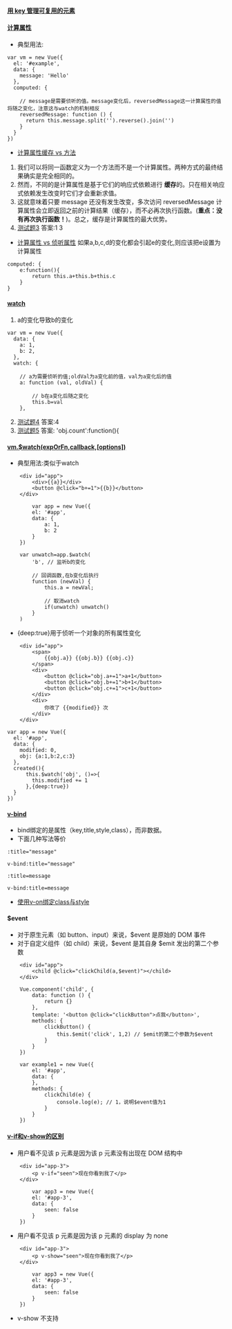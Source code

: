 #### [用 key 管理可复用的元素](https://cn.vuejs.org/v2/guide/conditional.html#%E7%94%A8-key-%E7%AE%A1%E7%90%86%E5%8F%AF%E5%A4%8D%E7%94%A8%E7%9A%84%E5%85%83%E7%B4%A0)

#### [计算属性](https://cn.vuejs.org/v2/guide/computed.html#%E8%AE%A1%E7%AE%97%E5%B1%9E%E6%80%A7)
* 典型用法:
```
var vm = new Vue({
  el: '#example',
  data: {
    message: 'Hello'
  },
  computed: {
    
    // message是需要侦听的值。message变化后，reversedMessage这一计算属性的值将随之变化，注意这与watch的机制相反
    reversedMessage: function () {
      return this.message.split('').reverse().join('')
    }
  }
})
```
* [计算属性缓存 vs 方法](https://cn.vuejs.org/v2/guide/computed.html#%E8%AE%A1%E7%AE%97%E5%B1%9E%E6%80%A7%E7%BC%93%E5%AD%98-vs-%E6%96%B9%E6%B3%95)
1. 我们可以将同一函数定义为一个方法而不是一个计算属性。两种方式的最终结果确实是完全相同的。
2. 然而，不同的是计算属性是基于它们的响应式依赖进行 **缓存**的。只在相关响应式依赖发生改变时它们才会重新求值。
3. 这就意味着只要 message 还没有发生改变，多次访问 reversedMessage 计算属性会立即返回之前的计算结果（缓存），而不必再次执行函数。(**重点：没有再次执行函数！**)。总之，缓存是计算属性的最大优势。
4. [测试题3](https://xiedaimala.com/tasks/739a1661-e5b5-4734-ac53-eb277f1a905f/quizzes/7f8086f9-5cd5-4a72-b58d-a79bb8e2e6ff)
答案:1 3
* [计算属性 vs 侦听属性](https://cn.vuejs.org/v2/guide/computed.html#%E8%AE%A1%E7%AE%97%E5%B1%9E%E6%80%A7-vs-%E4%BE%A6%E5%90%AC%E5%B1%9E%E6%80%A7)
如果a,b,c,d的变化都会引起e的变化,则应该把e设置为计算属性
```
computed: {
    e:function(){
        return this.a+this.b+this.c
    }
}
```

#### [watch](https://cn.vuejs.org/v2/api/#watch)
1. a的变化导致b的变化
``` 
var vm = new Vue({
  data: {
    a: 1,
    b: 2,
  },
  watch: {

    // a为需要侦听的值;oldVal为a变化前的值，val为a变化后的值
    a: function (val, oldVal) {
        
        // b在a变化后随之变化
        this.b=val
    },
```    
2. [测试题4](https://xiedaimala.com/tasks/739a1661-e5b5-4734-ac53-eb277f1a905f/quizzes/7f8086f9-5cd5-4a72-b58d-a79bb8e2e6ff)
答案:4
3. [测试题5](https://xiedaimala.com/tasks/739a1661-e5b5-4734-ac53-eb277f1a905f/quizzes/7f8086f9-5cd5-4a72-b58d-a79bb8e2e6ff)
答案: 'obj.count':function(){

#### [vm.$watch(expOrFn,callback,[options])](https://cn.vuejs.org/v2/api/#vm-watch)
* 典型用法:类似于watch
```
    <div id="app">
        <div>{{a}}</div>
        <button @click="b+=1">{{b}}</button>
    </div>

        var app = new Vue({
        el: '#app',
        data: {
            a: 1,
            b: 2
        }
    })

    var unwatch=app.$watch(
        'b', // 监听b的变化

        // 回调函数,在b变化后执行
        function (newVal) {
            this.a = newVal;

            // 取消watch
            if(unwatch) unwatch()
        }
    )
```
* {deep:true}用于侦听一个对象的所有属性变化
```
    <div id="app">
        <span>
            {{obj.a}} {{obj.b}} {{obj.c}}
        </span>
        <div>
            <button @click="obj.a+=1">a+1</button>
            <button @click="obj.b+=1">b+1</button>
            <button @click="obj.c+=1">c+1</button>
        </div>
        <div>
            你改了 {{modified}} 次
        </div>
    </div>

var app = new Vue({
  el: '#app',
  data: {
    modified: 0,
    obj: {a:1,b:2,c:3}
  },
  created(){
      this.$watch('obj', ()=>{
        this.modified += 1
      },{deep:true})
  }
})
```

#### [v-bind](https://cn.vuejs.org/v2/guide/#%E5%A3%B0%E6%98%8E%E5%BC%8F%E6%B8%B2%E6%9F%93)
* bind绑定的是属性（key,title,style,class），而非数据。
* 下面几种写法等价
```
:title="message"

v-bind:title="message"

:title=message

v-bind:title=message
```
* [使用v-on绑定class与style](https://cn.vuejs.org/v2/guide/class-and-style.html)

#### $event
* 对于原生元素（如 button、input）来说，$event 是原始的 DOM 事件
* 对于自定义组件（如 child）来说，$event 是其自身 $emit 发出的第二个参数
```
    <div id="app">
        <child @click="clickChild(a,$event)"></child>
    </div>

    Vue.component('child', {
        data: function () {
            return {}
        },
        template: '<button @click="clickButton">点我</button>',
        methods: {
            clickButton() {
                this.$emit('click', 1,2) // $emit的第二个参数为$event
            }
        }
    })

    var example1 = new Vue({
        el: '#app',
        data: {
        },
        methods: {
            clickChild(e) {
                console.log(e); // 1，说明$event值为1
            }
        }
    })
```

#### [v-if和v-show的区别](https://cn.vuejs.org/v2/guide/conditional.html#v-if-vs-v-show)
* 用户看不见该 p 元素是因为该 p 元素没有出现在 DOM 结构中
```
    <div id="app-3">
        <p v-if="seen">现在你看到我了</p>
    </div>

        var app3 = new Vue({
        el: '#app-3',
        data: {
            seen: false
        }
    })
```
* 用户看不见该 p 元素是因为该 p 元素的 display 为 none
```
    <div id="app-3">
        <p v-show="seen">现在你看到我了</p>
    </div>

        var app3 = new Vue({
        el: '#app-3',
        data: {
            seen: false
        }
    })
```
* v-show 不支持 <template> 元素，也不支持 v-else。
* 一般来说，v-if 有更高的切换开销，而 v-show 有更高的初始渲染开销。因此，如果需要非常频繁地切换，则使用 v-show 较好；如果在运行时条件很少改变，则使用 v-if 较好。

#### [v-for](https://cn.vuejs.org/v2/guide/list.html)
* 渲染效果
```
<ul id="example-1">
    <li v-for="item in items" v-bind:key="item.id">
        {{ item.message }}
    </li>
</ul>

var example1 = new Vue({
    el: '#example-1',
    data: {
        items: [
            { message: 'Foo', id:1 },
            { message: 'Bar', id:2 }
        ]
    }
})
```
渲染为
```
<ul id="example-1">
    <li>Foo</li>
    <li>Bar</li>
</ul>
```
* 下面几种写法等价
```
<div v-for="item of items"></div>

<div v-for="item in items"></div>
```
* 在遍历对象时，会按 Object.keys() 的结果遍历，但是不能保证它的结果在不同的 JavaScript 引擎下都一致。
* [设置数组项不能用vm.items[indexOfItem] = newValue](https://cn.vuejs.org/v2/guide/list.html#%E6%B3%A8%E6%84%8F%E4%BA%8B%E9%A1%B9)
应该用
```
vm.$set(vm.items, indexOfItem, newValue)
```

#### key
* key是用来维护数据状态的，对于数据的静态展示，其实不需要key和item.id
```
<ul id="example-1">
    <li v-for="item in items">
        {{ item.message }}
    </li>
</ul>

var example1 = new Vue({
    el: '#example-1',
    data: {
        items: [
            { message: 'Foo'},
            { message: 'Bar'}
        ]
    }
})
```
* 在组件上使用 v-for 时,key是必须的

#### [在组件中使用v-for](https://cn.vuejs.org/v2/guide/list.html#%E5%9C%A8%E7%BB%84%E4%BB%B6%E4%B8%8A%E4%BD%BF%E7%94%A8-v-for)
* 下面的写法是错误的,因为[child不是ul的有效内容](https://cn.vuejs.org/v2/guide/components.html#%E8%A7%A3%E6%9E%90-DOM-%E6%A8%A1%E6%9D%BF%E6%97%B6%E7%9A%84%E6%B3%A8%E6%84%8F%E4%BA%8B%E9%A1%B9)
```
 <ul id="app">
    <child v-for="item in items"  v-bind:key="item.id" v-bind:name="item.name"></child>
</div>
```
* 正确姿势(使用is)
```
 <div id="app">
    <ul>
        <li is="child" v-for="item in items"  v-bind:key="item.id" v-bind:name="item.name"></li>
    </ul>
</div>


Vue.component('child', {
    template: '<div>{{name}}</div>',
    props: ['name'] // 迭代数据是不会自动由vue实例传递到组件里的（"不自动将 item 注入到组件里"）。因此我们需要使用 prop,
}

new Vue({
    el: '#app',
    data: {
        items: [{ name: "libai", id: 1 }, { name: "dufu", id: 2 }]
    }
})
```

#### v-bind和props用于父组件给子组件传值
```
    <div id="father">
        <child :val="val"></child>      
    </div>
```
```
  Vue.component('child', {
        props: ['val'], // 这个val是子组件vm作用域中的val
        data: function () {
            return {}
        },
        template: '<div>{{val}}</div>', 
    })

    var vm = new Vue({
        el: "#father",
        data: {
            val:"父组件的值" // 这个val是父组件vm作用域中的val
        },
  })
```

#### slot(插槽):往组件里插入内容 
```
    <div id="father">
        <child>
           <h1>插槽里的内容</h1>
        </child>      
    </div>
```
```
    Vue.component('child', {
        data: function () {
            return {}
        },
        template: '<div><slot></slot></div>', // 在这里指明插槽的位置
    })

    var vm = new Vue({
        el: "#father",
        data: {},
    })
```

#### [Vue 不支持 IE8 及以下版本](https://cn.vuejs.org/v2/guide/installation.html)

#### [vue2.5的构建版本](https://xiedaimala.com/tasks/ac386daf-a72d-410e-9347-5fe6ed8e967a/quizzes/cb843243-dbba-4b52-b4de-a98452ec6e0d)
 * 完整版：一个同时包含编译器和运行时的版本（简称为完整版）
 * 编译器：一个只包含运行时的版本
 * 运行时：一个只包含编译器的版本

#### [运行时 + 编译器 vs. 只包含运行时](https://cn.vuejs.org/v2/guide/installation.html#%E8%BF%90%E8%A1%8C%E6%97%B6-%E7%BC%96%E8%AF%91%E5%99%A8-vs-%E5%8F%AA%E5%8C%85%E5%90%AB%E8%BF%90%E8%A1%8C%E6%97%B6)
* 如果你需要在客户端编译模板 (比如传入一个字符串给 template 选项，或挂载到一个元素上并以其 DOM 内部的 HTML 作为模板)，就将需要加上编译器，即完整版
* 当使用 vue-loader 或 vueify 的时候，*.vue 文件内部的模板会在构建时预编译成 JavaScript。你在最终打好的包里实际上是不需要编译器的，所以只用运行时版本即可。
* 运行时版本相比完整版体积要小约 30%

#### [var vm = new Vue(options),options可以包含哪些 key？](https://cn.vuejs.org/v2/api/#%E9%80%89%E9%A1%B9-%E6%95%B0%E6%8D%AE) 

#### [响应式更新](https://cn.vuejs.org/v2/guide/instance.html#%E6%95%B0%E6%8D%AE%E4%B8%8E%E6%96%B9%E6%B3%95)
* 一开始就写入data的属性,之后修改该属性会引起视图的更新
```
data={
    a:'a1'
}

data.a='a2' // 视图会随之更新
```
* 一开始未写入data的属性,之后修改该属性不会引起视图的更新
```
data={
    a:'a1'
}

data.b='b2' // 视图不会有任何改变
```
#### 如何实现：修改不在data中声明的属性来更新视图?
```
<div id="app">
    <span class=span-a>
        {{obj.a}}
    </span>
    <span class=span-b>
        {{obj.b}}
    </span>
</div>

var app = new Vue({
    el: '#app',
    data: {
        obj: {
            a: 'a',
        }
    },
})
```
1. [通过修改obj.a顺便更新obj.b](https://www.zhihu.com/search?q=%E6%96%B9%E5%BA%94%E6%9D%AD%20vue%E8%87%AA%E6%B5%8B%E9%A2%98&type=content)
```
app.obj.a='a2';
app.obj.b='b2';
```
2. [Vue.set(app.obj, 'b', 2)](https://cn.vuejs.org/v2/guide/reactivity.html#%E6%A3%80%E6%B5%8B%E5%8F%98%E5%8C%96%E7%9A%84%E6%B3%A8%E6%84%8F%E4%BA%8B%E9%A1%B9)

#### [实例的生命周期钩子不要写成箭头函数,为什么？](https://cn.vuejs.org/v2/guide/instance.html#%E5%AE%9E%E4%BE%8B%E7%94%9F%E5%91%BD%E5%91%A8%E6%9C%9F%E9%92%A9%E5%AD%90)



